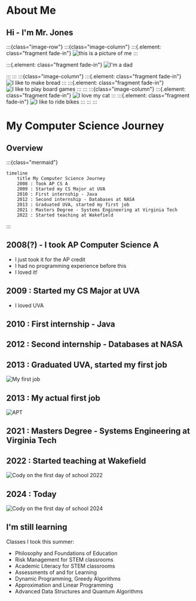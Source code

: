 
# About Me

## Hi - I'm Mr. Jones
:::{class="image-row"}
:::{class="image-column"}
:::{.element: class="fragment fade-in"}
![this is a picture of me](../images/me.png)
:::

:::{.element: class="fragment fade-in"}
![I'm a dad](../images/me_and_cody_6months.png)

:::
:::
:::{class="image-column"}
:::{.element: class="fragment fade-in"}
![I like to make bread](../images/sourdough.png)
:::
:::{.element: class="fragment fade-in"}
![I like to play board games](../images/gaia_project.png)
:::
:::
:::{class="image-column"}
:::{.element: class="fragment fade-in"}
![I love my cat](../images/jelly.png)
:::
:::{.element: class="fragment fade-in"}
![I like to ride bikes](../images/bike_race.png)
:::
:::
:::

# My Computer Science Journey

## Overview
:::{class="mermaid"}
```{=html}
timeline
    title My Computer Science Journey
    2008 : Took AP CS A
    2009 : Started my CS Major at UVA
    2010 : First internship - Java
    2012 : Second internship - Databases at NASA
    2013 : Graduated UVA, started my first job
    2021 : Masters Degree - Systems Engineering at Virginia Tech
    2022 : Started teaching at Wakefield
```
:::

## 2008(?) - I took AP Computer Science A 
- I just took it for the AP credit
- I had no programming experience before this
- I loved it!

## 2009 : Started my CS Major at UVA
- I loved UVA

## 2010 : First internship - Java

## 2012 : Second internship - Databases at NASA

## 2013 : Graduated UVA, started my first job
![My first job](../images/apt_potty.jpg)

## 2013 : My actual first job
![APT](../images/wapo_apt.png)

## 2021 : Masters Degree - Systems Engineering at Virginia Tech

## 2022 : Started teaching at Wakefield
![Cody on the first day of school 2022](../images/cody_first_day.jpeg)

## 2024 : Today
![Cody on the first day of school 2024](../images/cody_owl.jpg)


## I'm still learning
Classes I took this summer:

- Philosophy and Foundations of Education
- Risk Management for STEM classrooms
- Academic Literacy for STEM classrooms
- Assessments of and for Learning
- Dynamic Programming, Greedy Algorithms
- Approximation and Linear Programming
- Advanced Data Structures and Quantum Algorithms


